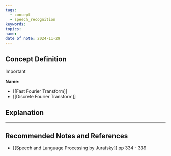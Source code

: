 ```yaml
---
tags:
  - concept
  - speech_recognition
keywords: 
topics: 
name: 
date of note: 2024-11-29
---
```


## Concept Definition

>[!important]
>**Name**: 


- [[Fast Fourier Transform]]
- [[Discrete Fourier Transform]]


## Explanation





-----------
##  Recommended Notes and References


- [[Speech and Language Processing by Jurafsky]] pp 334 - 339